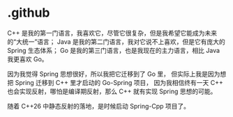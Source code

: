 # .github

C++ 是我的第一门语言，我喜欢它，尽管它很复杂，但是我希望它能成为未来的“大统一”语言；
Java 是我的第二门语言，我对它说不上喜欢，但是它有庞大的 Spring 生态体系；
Go 是我的第三门语言，也是我现在的主力语言，相比 Java 我更喜欢 Go。

因为我觉得 Spring 思想很好，所以我把它迁移到了 Go 里，
但实际上我是因为想把 Spring 迁移到 C++ 里才启动的 Go-Spring 项目，
因为我相信终有一天 C++ 也会实现反射，哪怕是编译期反射，那么 C++ 就有实现 Spring 思想的可能。

随着 C++26 中静态反射的落地，是时候启动 Spring-Cpp 项目了。 
